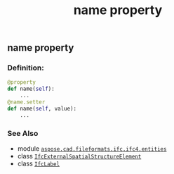 ﻿---
title: name property
second_title: Aspose.CAD for Python via .NET API References
description: 
type: docs
weight: 90
url: /python-net/aspose.cad.fileformats.ifc.ifc4.entities/ifcexternalspatialstructureelement/name/
is_root: false
---

## name property

### Definition:
```python
@property
def name(self):
    ...
@name.setter
def name(self, value):
    ...
```

### See Also
* module [`aspose.cad.fileformats.ifc.ifc4.entities`](../../)
* class [`IfcExternalSpatialStructureElement`](/cad/python-net/aspose.cad.fileformats.ifc.ifc4.entities/ifcexternalspatialstructureelement)
* class [`IfcLabel`](/cad/python-net/aspose.cad.fileformats.ifc.ifc4.types/ifclabel)
